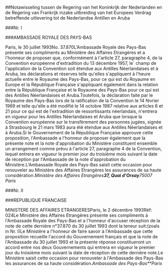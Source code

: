 <meta http-equiv='Content-Type' content='text/html; charset=utf-8' />

##Notawisseling tussen de Regering van het Koninkrijk der Nederlanden en de Regering van Frankrijk inzake uitbreiding van het Europees Verdrag betreffende uitlevering tot de Nederlandse Antillen en Aruba

###Nr. I 

###AMBASSADE ROYALE DES PAYS-BAS

Paris, le 30 juillet 1993No. 37.870L'Ambassade Royale des Pays-Bas présente ses compliments au Ministère des Affaires Etrangères et a l'honneur de proposer que, conformément à l'article 27, paragraphe 4, de la Convention européenne d'extradition du 13 décembre 1957, le` champ de l'application de la Convention soit étendue aux Antilles Néerlandaises et à Aruba, les déclarations et réserves telle qu'elles s'appliquent à l'heure actuelle entre le Royaume des Pays-Bas, pour ce qui est du Royaume en Europe et la République Française s'appliquant également dans la relation entre la République Française et le Royaume des Pays-Bas pour ce qui est des Antilles Néerlandaises et Aruba.Toutefois, la déclaration faite par le Royaume des Pays-Bas lors de la ratification de la Convention le 14 février 1969 et telle qu'elle a été modifié le 14 octobre 1987 relative aux articles 6 et 21 pour ce qui est de l'extradition de ressortissants néerlandais, n'entrera en vigueur pour les Antilles Néerlandaises et Aruba que lorsque la Convention euroρéenne sur le transfèrement des personnes jugées, signée à Strasbourg le 21 mars 1983 aura été étendue aux Antilles Néerlandaises et à Aruba.Si le Gouvernement de la République Française approuve cette proposition, l'Ambassade a l'honneur de proposer également que la présente note et la note d'approbation du Ministère constituent ensemble un arrangement comme prévu à l'article 27, paragraphe 4 de la Convention, lequel entrera en vigueur le premier jour du troisième mois suivant la date de réception par l'Ambassade de la note d'approbation du Ministère.L'Ambassade Royale des Pays-Bas saisit cette occasion pour renouveler au Ministère des Affaires Etrangères les assurances de sa haute considération.*Ministère des Affaires Etrangères**37, Quai d'Orsay**75007 Paris*

###Nr. II 

###REPUBLIQUE FRANCAISE

MINISTERE DES AFFAIRES ETRANGERESParis, le 2 décembre 1993Réf: 024Le Ministère des Affaires Etrangères présente ses compliments à l'Ambassade Royale des Pays-Bas et a l'honneur d'accuser réception de la note de cette dernière n°37.870 du 30 juillet 1993 dont la teneur suit:(zoals in Nr. I)Le Ministère a l'honneur de faire savoir à l'Ambassade que cette proposition recueille l'accord du Gouvernement français et que la note de l'Ambassade du 30 juillet 1993 et la présente réponse constitueront un accord entre nos deux Gouvernements qui entrera en vigueur le premier jour du troisième mois suivant la date de réception de cette dernière note.Le Ministère saisit cette occasion pour renouveler à l'Ambassade des Pays-Bas les assurances de sa haute considération.*Ambassade des Pays-Bas**Paris*
